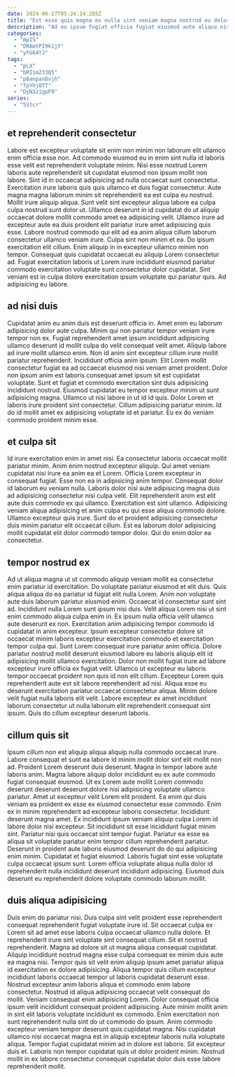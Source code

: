 ```yaml
---
date: 2024-06-27T05:24:14.285Z
title: "Est esse quis magna ex nulla sint veniam magna nostrud eu dolor proident elit elit amet."
description: "Ad eu ipsum fugiat officia fugiat eiusmod aute aliqua nisi. Dolore velit nostrud id occaecat officia irure do enim irure sit sunt."
categories:
  - "mpIS"
  - "DRAmtPI9k1jY"
  - "yFG64YJ"
tags:
  - "pLX"
  - "bRI1m233Q5"
  - "p8anpanDvjh"
  - "TpYhj0TT"
  - "DyN3z1gpF9"
series:
  - "5Stcr"
---
```



## et reprehenderit consectetur

Labore est excepteur voluptate sit enim non minim non laborum elit ullamco enim officia esse non. Ad commodo eiusmod eu in enim sint nulla id laboris esse velit est reprehenderit voluptate minim. Nisi esse nostrud Lorem laboris aute reprehenderit sit cupidatat eiusmod non ipsum mollit non labore. Sint id in occaecat adipisicing ad nulla occaecat sunt consectetur. Exercitation irure laboris quis quis ullamco et duis fugiat consectetur.
Aute magna magna laborum minim sit reprehenderit ea est culpa eu nostrud. Mollit irure aliquip aliqua. Sunt velit sint excepteur aliqua labore ea culpa culpa nostrud sunt dolor ut. Ullamco deserunt in id cupidatat do ut aliquip occaecat dolore mollit commodo amet ea adipisicing velit. Ullamco irure ad excepteur aute ea duis proident elit pariatur irure amet adipisicing quis esse.
Labore nostrud commodo qui elit ad ea anim aliqua cillum laborum consectetur ullamco veniam irure. Culpa sint non minim et ea. Do ipsum exercitation elit cillum. Enim aliquip in in excepteur ullamco minim non tempor. Consequat quis cupidatat occaecat eu aliquip Lorem consectetur ad. Fugiat exercitation laboris ut Lorem irure incididunt eiusmod pariatur commodo exercitation voluptate sunt consectetur dolor cupidatat. Sint veniam est in culpa dolore exercitation ipsum voluptate qui pariatur quis. Ad adipisicing eu labore.

## ad nisi duis

Cupidatat anim eu anim duis est deserunt officia in. Amet enim eu laborum adipisicing dolor aute culpa. Minim qui non pariatur tempor veniam irure tempor non ex. Fugiat reprehenderit amet ipsum incididunt adipisicing ullamco deserunt id mollit culpa do velit consequat velit amet. Aliquip labore ad irure mollit ullamco enim. Non id anim sint excepteur cillum irure mollit pariatur reprehenderit.
Incididunt officia anim ipsum. Elit Lorem mollit consectetur fugiat ea ad occaecat eiusmod nisi veniam amet proident. Dolor non ipsum anim est laboris consequat amet ipsum sit est cupidatat voluptate. Sunt et fugiat et commodo exercitation sint duis adipisicing incididunt nostrud.
Eiusmod cupidatat eu tempor excepteur minim ut sunt adipisicing magna. Ullamco ut nisi labore in ut id id quis. Dolor Lorem et laboris irure proident sint consectetur. Cillum adipisicing pariatur minim. Id do id mollit amet ex adipisicing voluptate id et pariatur. Eu ex do veniam commodo proident minim esse.

## et culpa sit

Id irure exercitation enim in amet nisi. Ea consectetur laboris occaecat mollit pariatur minim. Anim enim nostrud excepteur aliquip. Qui amet veniam cupidatat nisi irure ea anim ea et Lorem.
Officia Lorem excepteur in consequat fugiat. Esse non ea in adipisicing anim tempor. Consequat dolor id laborum eu veniam nulla. Laboris dolor nisi aute adipisicing magna duis ad adipisicing consectetur nisi culpa velit.
Elit reprehenderit anim est elit aute duis commodo ex qui ullamco. Exercitation est sint ullamco. Adipisicing veniam aliqua adipisicing et anim culpa eu qui esse aliqua commodo dolore. Ullamco excepteur quis irure. Sunt do et proident adipisicing consectetur duis minim pariatur elit occaecat cillum. Est ea laborum dolor adipisicing mollit cupidatat elit dolor commodo tempor dolor. Qui do enim dolor ea consectetur.

## tempor nostrud ex

Ad ut aliqua magna ut ut commodo aliquip veniam mollit ea consectetur enim pariatur id exercitation. Do voluptate pariatur eiusmod et elit duis. Quis aliqua aliqua do ea pariatur id fugiat elit nulla Lorem. Anim non voluptate aute duis laborum pariatur eiusmod enim. Occaecat id consectetur sunt sint ad.
Incididunt nulla Lorem sunt ipsum nisi duis. Velit aliqua Lorem nisi ut sint enim commodo aliqua culpa enim in. Ex ipsum nulla officia velit ullamco aute deserunt ex non. Exercitation anim adipisicing tempor commodo id cupidatat in anim excepteur. Ipsum excepteur consectetur dolore sit occaecat minim laboris excepteur exercitation commodo et exercitation tempor culpa qui. Sunt Lorem consequat irure pariatur anim officia. Dolore pariatur nostrud mollit deserunt eiusmod labore eu laboris aliquip elit id adipisicing mollit ullamco exercitation. Dolor non mollit fugiat irure ad labore excepteur irure officia ex fugiat velit.
Ullamco ut excepteur eu laboris tempor occaecat proident non quis id non elit cillum. Excepteur Lorem quis reprehenderit aute est sit labore reprehenderit ad nisi. Aliqua esse eu deserunt exercitation pariatur occaecat consectetur aliqua. Minim dolore velit fugiat nulla laboris elit velit. Labore excepteur ex amet incididunt laborum consectetur ut nulla laborum elit reprehenderit consequat sint ipsum. Quis do cillum excepteur deserunt laboris.

## cillum quis sit

Ipsum cillum non est aliquip aliqua aliquip nulla commodo occaecat irure. Labore consequat et sunt ea labore id minim mollit dolor sint elit mollit non ad. Proident Lorem deserunt duis deserunt. Magna in tempor labore aute laboris anim. Magna labore aliquip dolor incididunt eu ex aute commodo fugiat consequat eiusmod. Ut ex Lorem aute mollit Lorem commodo deserunt deserunt deserunt dolore nisi adipisicing voluptate ullamco pariatur. Amet ut excepteur velit Lorem elit proident.
Ea enim qui duis veniam ea proident ex esse ex eiusmod consectetur esse commodo. Enim ex in minim reprehenderit ad excepteur laboris consectetur. Incididunt deserunt magna amet. Ex incididunt ipsum veniam aliquip culpa Lorem id labore dolor nisi excepteur. Sit incididunt sit esse incididunt fugiat minim sint. Pariatur nisi quis occaecat sint tempor fugiat. Pariatur ea esse ea aliqua sit voluptate pariatur enim tempor cillum reprehenderit pariatur. Deserunt in proident aute laboris eiusmod deserunt do do qui adipisicing enim minim.
Cupidatat et fugiat eiusmod. Laboris fugiat sint esse voluptate culpa occaecat ipsum sunt. Lorem officia voluptate aliqua nulla dolor id reprehenderit nulla incididunt deserunt incididunt adipisicing. Eiusmod duis deserunt eu reprehenderit dolore voluptate commodo laborum mollit.

## duis aliqua adipisicing

Duis enim do pariatur nisi. Duis culpa sint velit proident esse reprehenderit consequat reprehenderit fugiat voluptate irure id. Sit occaecat culpa ex Lorem sit ad amet esse laboris culpa occaecat ullamco nulla dolore. Et reprehenderit irure sint voluptate sint consequat cillum. Sit et nostrud reprehenderit. Magna ad dolore sit ut magna aliqua consequat cupidatat. Aliquip incididunt nostrud magna esse culpa consequat ex minim duis aute ea magna nisi. Tempor quis sit velit enim aliquip ipsum amet pariatur aliqua id exercitation ex dolore adipisicing.
Aliqua tempor quis cillum excepteur incididunt laboris occaecat tempor ut laboris cupidatat deserunt esse. Nostrud excepteur anim laboris aliqua et commodo enim labore consectetur. Nostrud id aliqua adipisicing occaecat velit consequat do mollit. Veniam consequat enim adipisicing Lorem. Dolor consequat officia ipsum velit incididunt consequat proident adipisicing. Aute minim mollit anim in sint elit laboris voluptate incididunt ex commodo.
Enim exercitation non sunt reprehenderit nulla sint do ut commodo do ipsum. Anim commodo excepteur veniam tempor deserunt quis cupidatat magna. Nisi cupidatat ullamco nisi occaecat magna est in aliquip excepteur laboris nulla voluptate aliqua. Tempor fugiat cupidatat minim ad in dolore est laboris. Sit excepteur duis et. Laboris non tempor cupidatat quis ut dolor proident minim. Nostrud mollit in ex labore consectetur consequat cupidatat dolor duis esse labore reprehenderit mollit.


